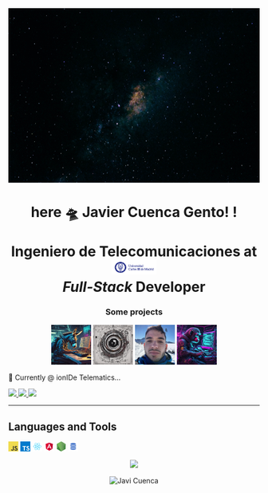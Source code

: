<div align="center">
    <img align="center" width="900" height="350" alt="Logo" src="./public/wallpaper.jpg" />
    <h1 align="center">here 🛸 Javier Cuenca Gento! !</br></br>
        <b>Ingeniero de Telecomunicaciones</b> at <span>
        <a href="https://www.uc3m.es/Inicio"><img src="./public/uc3m.jpg" alt="University Logo" width="90" height="30" /></a>
    </span> <br/><i>Full-Stack</i> Developer </h1>
</div>

<!-- Projects -->
<div align="center">
    <h3 align="center">Some projects</h3>
    <div align="center">
        <a href="https://donkey-code.vercel.app/"><img src="./public/donkey-code.png" width="80" height="80" alt="button-donkey-code" /></a>
        <a href="https://github.com/jcuencagento/compc-vision"><img src="./public/compc.png" width="80" height="80" alt="button-compc" /></a>
        <a href="https://jcuencagento.vercel.app/"><img src="./public/Nieve.jpg" width="80" height="80" alt="button-personality" /></a>
        <a href="https://code-me-fast.vercel.app/"><img src="./public/monke_programmer.png" width="80" height="80" alt="button-code-me-fast" /></a>
    </div>
</div>


<div>
    <p>🔭 Currently @ ionIDe Telematics...</p>
    <p align="left">
      <a href= "https://www.linkedin.com/in/jcuencagento/">
        <img src="https://img.icons8.com/material-outlined/30/689d6a/linkedin.png"/>
      </a>
      <a href= "https://jcuencagento.vercel.app">
        <img src="https://img.icons8.com/material-outlined/30/689d6a/geography.png"/>
      </a>
      <a href="mailto:jcuencagento@gmail.com">
        <img src="https://img.icons8.com/material-outlined/30/689d6a/email.png"/>
      </a>
    </p>
</div>

---

<!-- Tech stack -->
## Languages and Tools
<code><img height="20" src="https://raw.githubusercontent.com/github/explore/80688e429a7d4ef2fca1e82350fe8e3517d3494d/topics/javascript/javascript.png"></code>
<code><img height="20" src="https://raw.githubusercontent.com/github/explore/80688e429a7d4ef2fca1e82350fe8e3517d3494d/topics/typescript/typescript.png"></code>
<code><img height="20" src="https://raw.githubusercontent.com/github/explore/80688e429a7d4ef2fca1e82350fe8e3517d3494d/topics/react/react.png"></code>
<code><img height="20" src="https://raw.githubusercontent.com/github/explore/80688e429a7d4ef2fca1e82350fe8e3517d3494d/topics/angular/angular.png"></code>
<code><img height="20" src="https://raw.githubusercontent.com/github/explore/80688e429a7d4ef2fca1e82350fe8e3517d3494d/topics/nodejs/nodejs.png"></code>
<code><img height="20" src="https://raw.githubusercontent.com/github/explore/80688e429a7d4ef2fca1e82350fe8e3517d3494d/topics/sql/sql.png"></code>



<!-- Tech stats -->
<div align="center"><a href="https://github.com/jcuencagento?tab=repositories" ><img src="https://github-readme-stats.vercel.app/api?username=jcuencagento&show_icons=true&theme=radical" /></a></div>

<!-- Profile Views -->
<p align="center"> <img src="https://komarev.com/ghpvc/?username=jcuencagento" alt="Javi Cuenca" /> </p>
